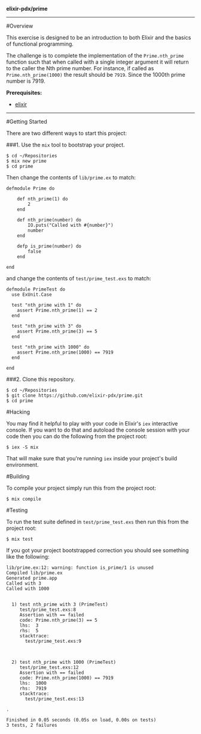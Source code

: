 __elixir-pdx/prime__

---
#Overview

This exercise is designed to be an introduction to both Elixir and the basics of functional programming.

The challenge is to complete the implementation of the `Prime.nth_prime` function such that when called with a single integer argument it will return to the caller the Nth prime number. For instance, if called as `Prime.nth_prime(1000)` the result should be `7919`. Since the 1000th prime number is 7919.

**Prerequisites:**
* [elixir](http://elixir-lang.org/install.html)

---

#Getting Started

There are two different ways to start this project:

###1. Use the `mix` tool to bootstrap your project.

	$ cd ~/Repositories
	$ mix new prime
	$ cd prime

Then change the contents of `lib/prime.ex` to match:

```
defmodule Prime do	

	def nth_prime(1) do
		2
	end

	def nth_prime(number) do
		IO.puts("Called with #{number}")
		number
	end

	defp is_prime(number) do
		false
	end
	
end
```

and change the contents of `test/prime_test.exs` to match:

```
defmodule PrimeTest do
  use ExUnit.Case

  test "nth_prime with 1" do
    assert Prime.nth_prime(1) == 2
  end

  test "nth_prime with 3" do
    assert Prime.nth_prime(3) == 5
  end

  test "nth_prime with 1000" do
    assert Prime.nth_prime(1000) == 7919
  end

end
```

###2. Clone this repository.
	
	$ cd ~/Repositories
	$ git clone https://github.com/elixir-pdx/prime.git
	$ cd prime

#Hacking

You may find it helpful to play with your code in Elixir's `iex` interactive console. If you want to do that and autoload the console session with your code then you can do the following from the project root:

	$ iex -S mix

That will make sure that you're running `iex` inside your project's build environment.

#Building

To compile your project simply run this from the project root:

	$ mix compile

#Testing

To run the test suite defined in `test/prime_test.exs` then run this from the project root:

	$ mix test

If you got your project bootstrapped correction you should see something like the following:

```
lib/prime.ex:12: warning: function is_prime/1 is unused
Compiled lib/prime.ex
Generated prime.app
Called with 3
Called with 1000


  1) test nth_prime with 3 (PrimeTest)
     test/prime_test.exs:8
     Assertion with == failed
     code: Prime.nth_prime(3) == 5
     lhs:  3
     rhs:  5
     stacktrace:
       test/prime_test.exs:9



  2) test nth_prime with 1000 (PrimeTest)
     test/prime_test.exs:12
     Assertion with == failed
     code: Prime.nth_prime(1000) == 7919
     lhs:  1000
     rhs:  7919
     stacktrace:
       test/prime_test.exs:13

.

Finished in 0.05 seconds (0.05s on load, 0.00s on tests)
3 tests, 2 failures
```
